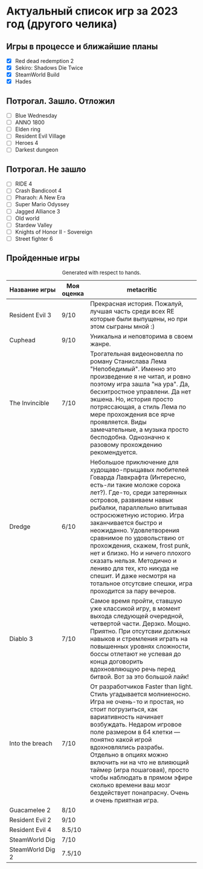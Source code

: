 # Актуальный список игр за 2023 год (другого челика)

## Игры в процессе и ближайшие планы
- [x] Red dead redemption 2
- [x] Sekiro: Shadows Die Twice 
- [x] SteamWorld Build
- [x] Hades

## Потрогал. Зашло. Отложил

- [ ] Blue Wednesday
- [ ] ANNO 1800
- [ ] Elden ring
- [ ] Resident Evil Village
- [ ] Heroes 4
- [ ] Darkest dungeon

## Потрогал. Не зашло
- [ ] RIDE 4
- [ ] Crash Bandicoot 4
- [ ] Pharaoh: A New Era
- [ ] Super Mario Odyssey
- [ ] Jagged Alliance 3
- [ ] Old world
- [ ] Stardew Valley
- [ ] Knights of Honor II - Sovereign
- [ ] Street fighter 6

## Пройденные игры

<table>
   <caption><small>Generated with respect to hands.</small></caption>
   <thead>
      <tr>
         <th nowrap="nowrap">
            <div>Название игры</div>
         </th>
         <th>
            <div>Моя оценка</div>
         </th>
         <th>
            <div>metacritic</div>
         </th>
      </tr>
   </thead>
   <tbody>
      <tr>
         <td>Resident Evil 3</td>
         <td>9/10</td>
         <td>Прекрасная история. Пожалуй, лучшая часть среди всех RE которые были выпущены, но при этом сыграны мной :)</td>
      </tr>
      <tr>
         <td>Cuphead</td>
         <td>9/10</td>
         <td>Уникальна и неповторима в своем жанре.</td>
      </tr>
      <tr>
         <td>The Invincible</td>
         <td>7/10</td>
         <td>Трогательная видеоновелла по роману Станислава Лема "Непобедимый". Именно это произведение я не читал, и ровно поэтому игра зашла "на ура". Да, бесхитростное управлени. Да нет экшена. Но, история просто потряссающая, а стиль Лема по мере прохождения все ярче проявляется. Виды замечательные, а музыка просто бесподобна. Однозначно к разовому прохождению рекомендуется.</td>
      </tr>
      <tr>
         <td>Dredge</td>
         <td>6/10</td>
         <td>Небольшое приключение для худощаво-прыщавых любителей Говарда Лавкрафта (Интересно, есть-ли такие моложе сорока лет?). Где-то, среди затерянных островов, развиваем навык рыбалки, параллельно впитывая остросюжетную историю. Игра заканчивается быстро и неожиданно. Удовлетворения сравнимое по удовольствию от прохождения, скажем, frost punk, нет и близко. Но и ничего плохого сказать нельзя. Методично и лениво для тех, кто никуда не спешит. И даже несмотря на тотальное отсутсвие спешки, игра проходится за пару вечеров.</td>
      </tr>
      <tr>
         <td>Diablo 3</td>
         <td>7/10</td>
         <td>Самое время пройти, ставшую уже классикой игру, в момент выхода следующей очередной, четвертой части. Дерзко. Мощно. Приятно. При отсутсвии должных навыков и стремления играть на повышенных уровнях сложности, боссы отлетают не успевая до конца договорить вдохновляющую речь перед битвой. Вот за это большой лайк!</td>
      </tr>
      <tr>
         <td>Into the breach</td>
         <td>7/10</td>
         <td>От разработчиков Faster than light. Стиль угадывается молниеносно. Игра не очень-то и простая, но стоит погрузиться, как вариативность начинает возбуждать. Недаром игровое поле размером в 64 клетки — понятно какой игрой вдохновлялись разрабы. Отдельно в опциях можно включить ни на что не влияющий таймер (игра пошаговая), просто чтобы наблюдать в прямом эфире сколько времени ваш мозг бездействует понапрасну. Очень и очень приятная игра.</td>
      </tr>
      <tr>
         <td>Guacamelee 2</td>
         <td>8/10</td>
         <td></td>
      </tr>
      <tr>
         <td>Resident Evil 2</td>
         <td>9/10</td>
         <td></td>
      </tr>
      <tr>
         <td>Resident Evil 4</td>
         <td>8.5/10</td>
         <td></td>
      </tr>
      <tr>
         <td>SteamWorld Dig</td>
         <td>7/10</td>
         <td></td>
      </tr>
      <tr>
         <td>SteamWorld Dig 2</td>
         <td>7.5/10</td>
         <td></td>
      </tr>
      <!----><!---->
   </tbody>
   <!---->
</table>
